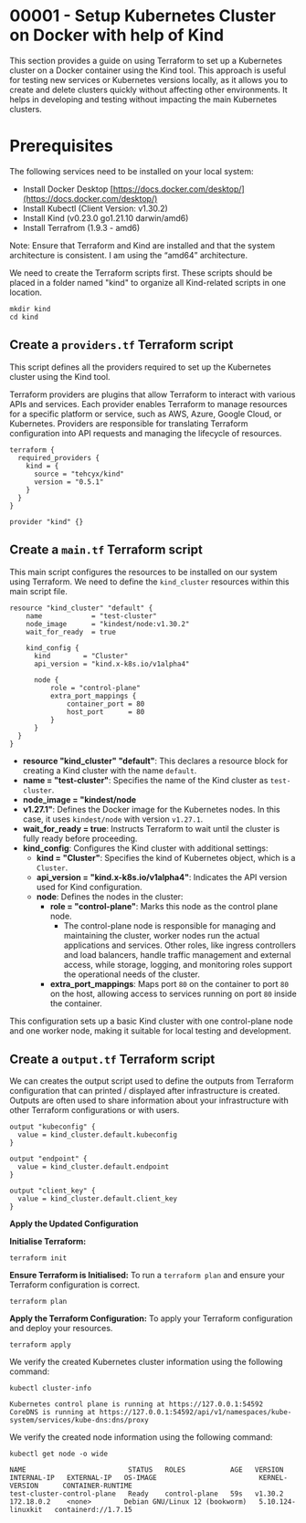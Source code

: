 # 00001 - Setup Kubernetes Cluster on Docker with help of Kind
This section provides a guide on using Terraform to set up a Kubernetes cluster on a Docker container using the Kind tool. This approach is useful for testing new services or Kubernetes versions locally, as it allows you to create and delete clusters quickly without affecting other environments. It helps in developing and testing without impacting the main Kubernetes clusters.

# Prerequisites

The following services need to be installed on your local system:

- Install Docker Desktop [https://docs.docker.com/desktop/](https://docs.docker.com/desktop/)
- Install Kubectl (Client Version: v1.30.2)
- Install Kind (v0.23.0 go1.21.10 darwin/amd6)
- Install Terrafrom (1.9.3 - amd6)

Note: Ensure that Terraform and Kind are installed and that the system architecture is consistent. I am using the “amd64” architecture.

We need to create the Terraform scripts first. These scripts should be placed in a folder named "kind" to organize all Kind-related scripts in one location.
```shell
mkdir kind
cd kind
```

## Create a `providers.tf` Terraform script

This script defines all the providers required to set up the Kubernetes cluster using the Kind tool.

Terraform providers are plugins that allow Terraform to interact with various APIs and services. Each provider enables Terraform to manage resources for a specific platform or service, such as AWS, Azure, Google Cloud, or Kubernetes. Providers are responsible for translating Terraform configuration into API requests and managing the lifecycle of resources.
```shell
terraform {
  required_providers {
    kind = {
      source = "tehcyx/kind"
      version = "0.5.1"
    }
  }
}

provider "kind" {}
```

## Create a `main.tf` Terraform script

This main script configures the resources to be installed on our system using Terraform. We need to define the `kind_cluster` resources within this main script file.
```shell
resource "kind_cluster" "default" {
    name            = "test-cluster"
    node_image      = "kindest/node:v1.30.2"
    wait_for_ready  = true

    kind_config {
      kind        = "Cluster"
      api_version = "kind.x-k8s.io/v1alpha4"

      node {
          role = "control-plane"
          extra_port_mappings {
              container_port = 80
              host_port      = 80
          }
      }
  }
}
```

- **resource "kind_cluster" "default"**: This declares a resource block for creating a Kind cluster with the name `default`.
- **name = "test-cluster"**: Specifies the name of the Kind cluster as `test-cluster`.
- **node_image = "kindest/node**
- **v1.27.1"**: Defines the Docker image for the Kubernetes nodes. In this case, it uses `kindest/node` with version `v1.27.1`.
- **wait_for_ready = true**: Instructs Terraform to wait until the cluster is fully ready before proceeding.
- **kind_config**: Configures the Kind cluster with additional settings:
    - **kind = "Cluster"**: Specifies the kind of Kubernetes object, which is a `Cluster`.
    - **api_version = "kind.x-k8s.io/v1alpha4"**: Indicates the API version used for Kind configuration.
    - **node**: Defines the nodes in the cluster:
        - **role = "control-plane"**: Marks this node as the control plane node.
            - The control-plane node is responsible for managing and maintaining the cluster, worker nodes run the actual applications and services. Other roles, like ingress controllers and load balancers, handle traffic management and external access, while storage, logging, and monitoring roles support the operational needs of the cluster.
        - **extra_port_mappings**: Maps port `80` on the container to port `80` on the host, allowing access to services running on port `80` inside the container.

This configuration sets up a basic Kind cluster with one control-plane node and one worker node, making it suitable for local testing and development.

## Create a `output.tf` Terraform script
We can creates the output script used to define the outputs from Terraform configuration that can printed / displayed after infrastructure is created. Outputs are often used to share information about your infrastructure with other Terraform configurations or with users.
```shell
output "kubeconfig" {
  value = kind_cluster.default.kubeconfig
}

output "endpoint" {
  value = kind_cluster.default.endpoint
}

output "client_key" {
  value = kind_cluster.default.client_key
}
```

**Apply the Updated Configuration**

**Initialise Terraform:**
```shell
terraform init
```

**Ensure Terraform is Initialised:**
To run a `terraform plan` and ensure your Terraform configuration is correct.
```shell
terraform plan
```

**Apply the Terraform Configuration:**
To apply your Terraform configuration and deploy your resources.
```shell
terraform apply
```

We verify the created Kubernetes cluster information using the following command:
```shell
kubectl cluster-info

Kubernetes control plane is running at https://127.0.0.1:54592
CoreDNS is running at https://127.0.0.1:54592/api/v1/namespaces/kube-system/services/kube-dns:dns/proxy
```

We verify the created node information using the following command:
```shell
kubectl get node -o wide

NAME                         STATUS   ROLES           AGE   VERSION   INTERNAL-IP   EXTERNAL-IP   OS-IMAGE                         KERNEL-VERSION      CONTAINER-RUNTIME
test-cluster-control-plane   Ready    control-plane   59s   v1.30.2   172.18.0.2    <none>        Debian GNU/Linux 12 (bookworm)   5.10.124-linuxkit   containerd://1.7.15
```


